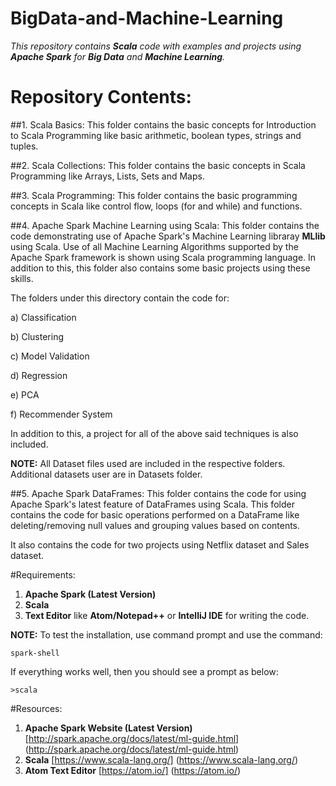# BigData-and-Machine-Learning
*This repository contains **Scala** code with examples and projects using **Apache Spark** for **Big Data** and **Machine Learning**.*

# Repository Contents:
##1. Scala Basics:
This folder contains the basic concepts for Introduction to Scala Programming like basic arithmetic, boolean types, strings and tuples.

##2. Scala Collections:
This folder contains the basic concepts in Scala Programming like Arrays, Lists, Sets and Maps.

##3. Scala Programming:
This folder contains the basic programming concepts in Scala like control flow, loops (for and while) and functions.

##4. Apache Spark Machine Learning using Scala:
This folder contains the code demonstrating use of Apache Spark's Machine Learning libraray **MLlib** using Scala. Use of all Machine Learning 
Algorithms supported by the Apache Spark framework is shown using Scala programming language. In addition to this, this folder also contains some basic projects using these skills.

The folders under this directory contain the code for:

a) Classification

b) Clustering

c) Model Validation

d) Regression

e) PCA

f) Recommender System

In addition to this, a project for all of the above said techniques is also included.

**NOTE:** All Dataset files used are included in the respective folders. Additional datasets user are in Datasets folder.

##5. Apache Spark DataFrames:
This folder contains the code for using Apache Spark's latest feature of DataFrames using Scala. This folder contains the code for basic operations
performed on a DataFrame like deleting/removing null values and grouping values based on contents. 

It also contains the code for two projects using Netflix dataset and Sales dataset.

#Requirements:
1. **Apache Spark (Latest Version)**
2. **Scala**
3. **Text Editor** like **Atom/Notepad++** or  **IntelliJ IDE** for writing the code.

**NOTE:** To test the installation, use command prompt and use the command:
```
spark-shell
```
If everything works well, then you should see a prompt as below:
```
>scala
```

#Resources:
1. **Apache Spark Website (Latest Version)** [http://spark.apache.org/docs/latest/ml-guide.html] (http://spark.apache.org/docs/latest/ml-guide.html)
2. **Scala** [https://www.scala-lang.org/] (https://www.scala-lang.org/)
3. **Atom Text Editor** [https://atom.io/] (https://atom.io/)
